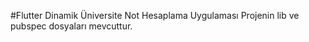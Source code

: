 #Flutter Dinamik Üniversite Not Hesaplama Uygulaması 
Projenin lib ve pubspec dosyaları mevcuttur. 
